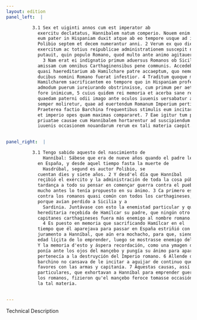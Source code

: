 ```yaml
---
layout: edition
panel_left:  |

          3.1 Sex et uiginti annos cum est imperator ab
            exercitu declatatus, Hannibalem natum comperio. Nouem enim annorum fuisse constat, cum
            eum pater in Hispaniam duxit atque ab eo tempore usque ad interitum Hasdrubalis auctore
            Polibio septem et decem numerantur anni. 2 Verum ex quo die Hannibal
            exercitum ac totius reipublicae administrationem suscepit non longam moram interponendam
            putauit, quin populo Romano, quod multo ante animo agitauerat, bellum inferret.
              3 Nam erat ei indignatio primum aduersus Romanos ob Siciliam Sardiniamque
            amissam cum omnibus Carthaginensibus pene communis. Accedebat deinde priuatum odium et
            quasi haereditarium ab Hamilchare patre accaeptum, quo nemo alter ex Carthaginensium
            ducibus nomini Romano fuerat infestior. 4 Traditum quoque memoriae est
            Hamilcharem sacrificantem eo tempore quo in Hispaniam profectionem parabat, Hannibalem
            admodum puerum iureiurando obstrinxisse, cum primum per aetatem liceret, populi Romani
            fore inimicum, 5 cuius quidem rei memoria et acerba sane recordatio ueluti
            quaedam paterni odii imago ante oculos iuuenis uersabatur animumque urgebat, ut ea
            semper moliretur, quae ad euertendum Romanum Imperium pertinerent. 6
            Praeterea factio Barchina frequentibus stimulis eum incitare non desistebat, ut armis 20
            et imperio opes quam maximas compararet. 7 Eae igitur tum publicae tum
            priuatae causae cum Hannibalem hortarentur ad suscipiendum cum Romaniis bellum, ferox
            iuuenis occasionem nouandarum rerum ex tali materia caepit.
        

panel_right:  |

          3.1 Tengo sabido aquesto del nascimiento de
              Hanníbal: Sábese que era de nueve años quando el padre le aduxo
            en España, y desde aquel tiempo fasta la muerte de
              Hasdrúbal, segund es auctor Polibio, se
            cuentan dies y siete años. 2 Y desd'el día que Hanníbal
            reçibió el exército y la administración de toda la cosa pública, no interpuso luenga
            tardança a todo su pensar en començar guerra contra el pueblo romano, segund que ya
            mucho antes lo tenía propuesto en su ánimo. 3 Ca primero estava indignado
            contra los romanos quasi común con todos los carthagineses,
            porque avían perdido a Sicilia y a
              Sardinia. Juntávase con esto la enemistad particular y quasi
            hereditaria reçebida de Hamílcar su padre, que ningún otro de los
            capitanes carthagineses fuera más enemigo al nombre romano.
              4 Es puesto en memoria que sacrificando Hamílcar en el
            tiempo que él aparejava para passar en España estriñió con firme
            juramento a Hanníbal, que aún era mochacho, para que, siendo de
            edad líçita de lo emprender, luego se mostrasse enemigo del pueblo romano. 5
            Y la memoria d'esto y áspera recordación, como una ymagen de la enemistad del padre se
            ponía ante los ojos del mançebo y pungía su ánimo para aparejar siempre lo que
            pertenecía a la destruyción del Imperio romano. 6 Allende d'esto, el vando
            barchino no cansava de le incitar a aguijar de continuo que aquistasse grand poderío y
            favores con las armas y capitanía. 7 Aquestas causas, assí públicas como
            particulares, que exhortavan a Hanníbal para emprender guerra con
            los romanos, fizieron qu'el mançebo feroce tomasse occasión de innovar los negocios de
            la tal materia.
        

---
```


 Technical Description 

        